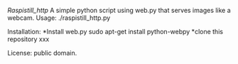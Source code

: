 *Raspistill_http*
A simple python script using web.py that serves images like a webcam.
Usage:
./raspistill_http.py 

Installation:
*Install web.py
sudo apt-get install python-webpy
*clone this repository
xxx

License: public domain.

